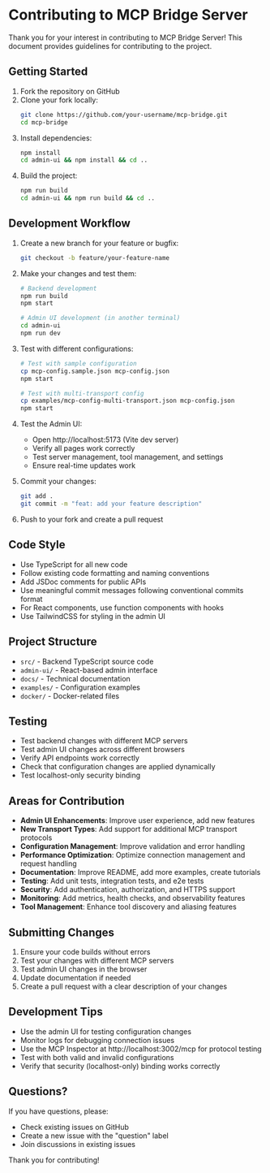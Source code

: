 # Contributing to MCP Bridge Server

Thank you for your interest in contributing to MCP Bridge Server! This document provides guidelines for contributing to the project.

## Getting Started

1. Fork the repository on GitHub
2. Clone your fork locally:
   ```bash
   git clone https://github.com/your-username/mcp-bridge.git
   cd mcp-bridge
   ```
3. Install dependencies:
   ```bash
   npm install
   cd admin-ui && npm install && cd ..
   ```
4. Build the project:
   ```bash
   npm run build
   cd admin-ui && npm run build && cd ..
   ```

## Development Workflow

1. Create a new branch for your feature or bugfix:
   ```bash
   git checkout -b feature/your-feature-name
   ```

2. Make your changes and test them:
   ```bash
   # Backend development
   npm run build
   npm start
   
   # Admin UI development (in another terminal)
   cd admin-ui
   npm run dev
   ```

3. Test with different configurations:
   ```bash
   # Test with sample configuration
   cp mcp-config.sample.json mcp-config.json
   npm start
   
   # Test with multi-transport config
   cp examples/mcp-config-multi-transport.json mcp-config.json
   npm start
   ```

4. Test the Admin UI:
   - Open http://localhost:5173 (Vite dev server)
   - Verify all pages work correctly
   - Test server management, tool management, and settings
   - Ensure real-time updates work

5. Commit your changes:
   ```bash
   git add .
   git commit -m "feat: add your feature description"
   ```

6. Push to your fork and create a pull request

## Code Style

- Use TypeScript for all new code
- Follow existing code formatting and naming conventions
- Add JSDoc comments for public APIs
- Use meaningful commit messages following conventional commits format
- For React components, use function components with hooks
- Use TailwindCSS for styling in the admin UI

## Project Structure

- `src/` - Backend TypeScript source code
- `admin-ui/` - React-based admin interface
- `docs/` - Technical documentation
- `examples/` - Configuration examples
- `docker/` - Docker-related files

## Testing

- Test backend changes with different MCP servers
- Test admin UI changes across different browsers
- Verify API endpoints work correctly
- Check that configuration changes are applied dynamically
- Test localhost-only security binding

## Areas for Contribution

- **Admin UI Enhancements**: Improve user experience, add new features
- **New Transport Types**: Add support for additional MCP transport protocols
- **Configuration Management**: Improve validation and error handling
- **Performance Optimization**: Optimize connection management and request handling
- **Documentation**: Improve README, add more examples, create tutorials
- **Testing**: Add unit tests, integration tests, and e2e tests
- **Security**: Add authentication, authorization, and HTTPS support
- **Monitoring**: Add metrics, health checks, and observability features
- **Tool Management**: Enhance tool discovery and aliasing features

## Submitting Changes

1. Ensure your code builds without errors
2. Test your changes with different MCP servers
3. Test admin UI changes in the browser
4. Update documentation if needed
5. Create a pull request with a clear description of your changes

## Development Tips

- Use the admin UI for testing configuration changes
- Monitor logs for debugging connection issues
- Use the MCP Inspector at http://localhost:3002/mcp for protocol testing
- Test with both valid and invalid configurations
- Verify that security (localhost-only) binding works correctly

## Questions?

If you have questions, please:
- Check existing issues on GitHub
- Create a new issue with the "question" label
- Join discussions in existing issues

Thank you for contributing!
